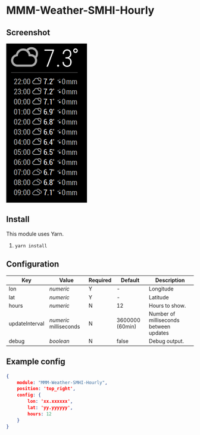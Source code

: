 # MMM-Weather-SMHI-Hourly

## Screenshot
![Screenshot](screenshot.png)

## Install
This module uses Yarn.
1. `yarn install`

## Configuration

| Key | Value | Required | Default | Description | 
|-----|-------|---------|---------|---------|
|lon|_numeric_| Y| -| Longitude |
|lat|_numeric_| Y|-| Latitude |
|hours|_numeric_| N| 12| Hours to show. |
|updateInterval | _numeric_ milliseconds |N| 3600000 (60min)| Number of milliseconds between updates |
|debug|_boolean_| N| false| Debug output. |

## Example config

``` json
{
    module: "MMM-Weather-SMHI-Hourly",
    position: 'top_right',
    config: {
        lon: 'xx.xxxxxx',
        lat: 'yy.yyyyyy',
        hours: 12
    }
}
```

